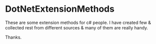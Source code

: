 # DotNetExtensionMethods
These are some extension methods for c# people. 
I have created few & collected rest from different sources & many of them are really handy.

Thanks.
